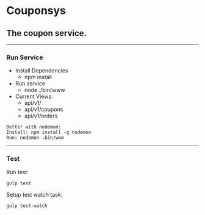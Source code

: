 # Couponsys
## The coupon service.

---
### Run Service

* Install Dependencies
  + npm install
* Run service
  + node ./bin/www
* Current Views:
  + api/v1/
  + api/v1/coupons
  + api/v1/orders

```
Better with nodemon:
Install: npm install -g nodemon
Run: nodemon .bin/www
```
---
### Test

Run test:

```
gulp test
```

Setup test watch task:

```
gulp test-watch
```
